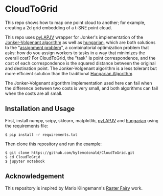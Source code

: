 # CloudToGrid

This repo shows how to map one point cloud to another; for example, creating a 2d grid embedding of a t-SNE point cloud.

This repo uses [pyLAPJV](https://x.st/code.html#pyLAPJV) wrapper for Jonker's implementation of the [Jonker-Volgenant algorithm](http://link.springer.com/article/10.1007%2FBF02278710) as well as [hungarian](https://github.com/hrldcpr/hungarian), which are both solutions to the "[assignment problem](https://en.wikipedia.org/wiki/Assignment_problem)", a combinatorial optimization problem that asks: how do you assign workers to tasks in a way that minimizes the overall cost? For CloudToGrid, the "task" is point correspondence, and the cost of each correspondence is the squared distance between the original and destination point. The Jonker-Volgenant algorithm is a less tolerant but more efficient solution than the traditional [Hungarian Algorithm](https://en.wikipedia.org/wiki/Hungarian_algorithm).

The Jonker-Volgenant algorithm implementation used here can fail when the difference between two costs is very small, and both algorithms can fail when the costs are all small.

## Installation and Usage

First, install numpy, scipy, sklearn, matplotlib, [pyLAPJV](https://x.st/code.html#pyLAPJV) and [hungarian](https://github.com/hrldcpr/hungarian) using the requirements file:

```
$ pip install -r requirements.txt
```

Then clone this repository and run the example:

```
$ git clone https://github.com/kylemcdonald/CloudToGrid.git
$ cd CloudToGrid
$ jupyter notebook
```

## Acknowledgement

This repository is inspired by Mario Klingemann's [Raster Fairy](https://github.com/Quasimondo/RasterFairy) work.